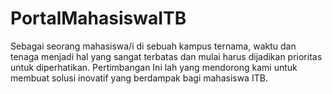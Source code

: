 # PortalMahasiswaITB
Sebagai seorang mahasiswa/i di sebuah kampus ternama, waktu dan tenaga menjadi hal yang sangat terbatas dan mulai harus dijadikan prioritas untuk diperhatikan. Pertimbangan Ini lah yang mendorong kami untuk membuat solusi inovatif yang berdampak bagi mahasiswa ITB.
